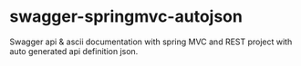 # swagger-springmvc-autojson
Swagger api & ascii documentation with spring MVC and REST project with auto generated api definition json.
